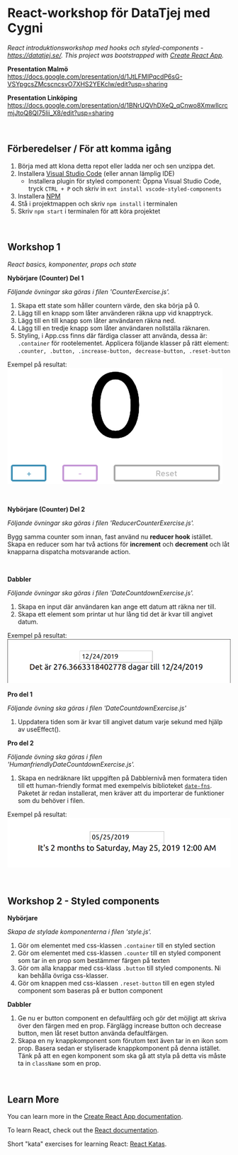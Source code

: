 # React-workshop för DataTjej med Cygni

_React introduktionsworkshop med hooks och styled-components -
https://datatjej.se/. This project was bootstrapped with
[Create React App](https://github.com/facebook/create-react-app)._

**Presentation Malmö**
https://docs.google.com/presentation/d/1JtLFMIPqcdP6sG-VSYpgcsZMcscncsvO7XHS2YEKclw/edit?usp=sharing

**Presentation Linköping**
https://docs.google.com/presentation/d/1BNrUQVhDXeQ_qCnwo8XmwIlcrcmjJtoQ8Ql75lii_X8/edit?usp=sharing

&nbsp;

## Förberedelser / För att komma igång

1. Börja med att klona detta repot eller ladda ner och sen unzippa det.
2. Installera [Visual Studio Code](https://code.visualstudio.com/) (eller annan
   lämplig IDE)
   - Installera plugin för styled component: Öppna Visual Studio Code, tryck
     `CTRL + P` och skriv in `ext install vscode-styled-components`
3. Installera
   [NPM](https://github.com/cygni/cygni-external-react-workshop/wiki/Installera-NPM)
4. Stå i projektmappen och skriv `npm install` i terminalen
5. Skriv `npm start` i terminalen för att köra projektet

&nbsp;

## Workshop 1

_React basics, komponenter, props och state_

**Nybörjare (Counter) Del 1**

_Följande övningar ska göras i filen 'CounterExercise.js'._

1. Skapa ett state som håller countern värde, den ska börja på 0.
2. Lägg till en knapp som låter använderen räkna upp vid knapptryck.
3. Lägg till en till knapp som låter användaren räkna ned.
4. Lägg till en tredje knapp som låter användaren nollställa räknaren.
5. Styling, i App.css finns där färdiga classer att använda, dessa är:
   `.container` för rootelementet. Applicera följande klasser på rätt element:
   `.counter, .button, .increase-button, decrease-button, .reset-button`

Exempel på resultat:<br><img src='counter.png'>

&nbsp;

**Nybörjare (Counter) Del 2**

_Följande övningar ska göras i filen 'ReducerCounterExercise.js'._

Bygg samma counter som innan, fast använd nu **reducer hook** istället. Skapa en reducer som har två actions för **increment** och **decrement** och låt knapparna dispatcha motsvarande action.

&nbsp;

**Dabbler**

_Följande övningar ska göras i filen 'DateCountdownExercise.js'._

1. Skapa en input där användaren kan ange ett datum att räkna ner till.
2. Skapa ett element som printar ut hur lång tid det är kvar till angivet datum.

Exempel på resultat: <img src='countdown.png'>

**Pro del 1**

_Följande övning ska göras i filen 'DateCountdownExercise.js'_

1. Uppdatera tiden som är kvar till angivet datum varje sekund med hjälp av
   useEffect().

**Pro del 2**

_Följande övning ska göras i filen 'HumanfriendlyDateCountdownExercise.js'._

1. Skapa en nedräknare likt uppgiften på Dabblernivå men formatera tiden till
   ett human-friendly format med exempelvis biblioteket
   [`date-fns`](https://date-fns.org/). Paketet är redan installerat, men kräver att du importerar de funktioner som du behöver i filen.

Exempel på resultat: <img src='countdown-adv.png'>

&nbsp;

## Workshop 2 - Styled components

**Nybörjare**

_Skapa de stylade komponenterna i filen 'style.js'._

1. Gör om elementet med css-klassen `.container` till en styled section
2. Gör om elementet med css-klassen `.counter` till en styled component som tar
   in en prop som bestämmer färgen på texten
3. Gör om alla knappar med css-klass `.button` till styled components. Ni kan
   behålla övriga css-klasser.
4. Gör om knappen med css-klassen `.reset-button` till en egen styled component
   som baseras på er button component

**Dabbler**

1. Ge nu er button component en defaultfärg och gör det möjligt att skriva över
   den färgen med en prop. Färglägg increase button och decrease button, men låt
   reset button använda defaultfärgen.
2. Skapa en ny knappkomponent som förutom text även tar in en ikon som prop.
   Basera sedan er styliserade knappkomponent på denna istället. Tänk på att en
   egen komponent som ska gå att styla på detta vis måste ta in `className` som
   en prop.

&nbsp;

## Learn More

You can learn more in the
[Create React App documentation](https://facebook.github.io/create-react-app/docs/getting-started).

To learn React, check out the [React documentation](https://reactjs.org/).

Short "kata" exercises for learning React:
[React Katas](https://www.codewars.com/collections/react-katas).
